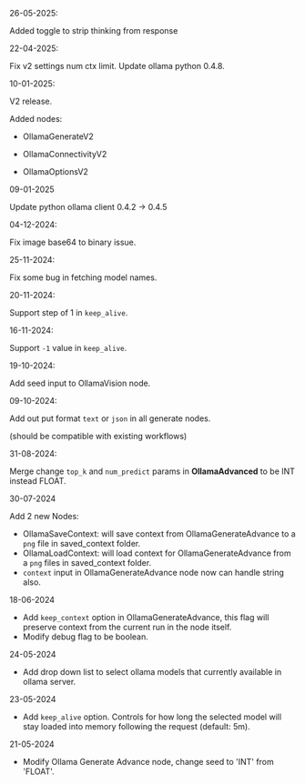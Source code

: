 26-05-2025:

Added toggle to strip thinking from response

22-04-2025:

Fix v2 settings num ctx limit.
Update ollama python 0.4.8.

10-01-2025:

V2 release.

Added nodes:

- OllamaGenerateV2

- OllamaConnectivityV2

- OllamaOptionsV2

09-01-2025

Update python ollama client 0.4.2 -> 0.4.5

04-12-2024:

Fix image base64 to binary issue.

25-11-2024:

Fix some bug in fetching model names.

20-11-2024:

Support step of 1 in `keep_alive`.

16-11-2024:

Support `-1` value in `keep_alive`.

19-10-2024:

Add seed input to OllamaVision node.

09-10-2024:

Add out put format `text` or `json` in all generate nodes.

(should be compatible with existing workflows)

31-08-2024:

Merge change `top_k` and `num_predict` params in **OllamaAdvanced** to be INT instead FLOAT.

30-07-2024

Add 2 new Nodes:

- OllamaSaveContext: will save context from OllamaGenerateAdvance to a `png` file in saved_context folder.
- OllamaLoadContext: will load context for OllamaGenerateAdvance from a `png` files in saved_context folder.
- `context` input in OllamaGenerateAdvance node now can handle string also.

18-06-2024

- Add `keep_context` option in OllamaGenerateAdvance, this flag will preserve context from the current run in the node itself.
- Modify debug flag to be boolean.

24-05-2024

- Add drop down list to select ollama models that currently available in ollama server.

23-05-2024

- Add `keep_alive` option. Controls for how long the selected model will stay loaded into memory following the request (default: 5m).

21-05-2024

- Modify Ollama Generate Advance node, change seed to 'INT' from 'FLOAT'.
